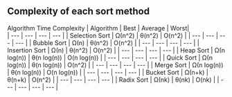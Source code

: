 ## Complexity of each sort method

Algorithm	Time Complexity
| Algorithm | Best  | Average	| Worst|	
|  ---    | ---  | --- | ---  |
| Selection Sort |	Ω(n^2) |	θ(n^2)	| O(n^2) |
| --- | --- | --- | --- |
| Bubble Sort |	Ω(n) |	θ(n^2) |	O(n^2) |
| --- | --- | --- | --- |
| Insertion Sort |	Ω(n) |	θ(n^2) |	O(n^2) |
| --- | --- | --- | --- |
| Heap Sort |	Ω(n log(n)) |	θ(n log(n)) |	O(n log(n)) |
| --- | --- | --- | --- |
| Quick Sort |	Ω(n log(n)) |	θ(n log(n)) |	O(n^2) |
| --- | --- | --- | --- |
| Merge Sort |	Ω(n log(n)) |	θ(n log(n)) |	O(n log(n)) |
| --- | --- | --- | --- |
| Bucket Sort |	Ω(n+k) |	θ(n+k) |	O(n^2) |
| --- | --- | --- | --- |
| Radix Sort |	Ω(nk) |	θ(nk) |	O(nk) |
| --- | --- | --- | --- |

